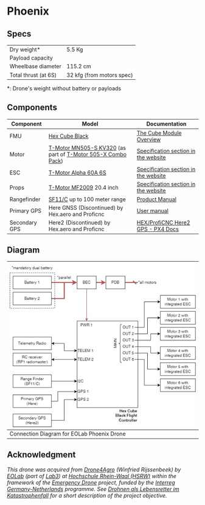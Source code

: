 # Phoenix

## Specs

|                      |                           |
|----------------------|---------------------------|
| Dry weight*          | 5.5 Kg                    |
| Payload capacity     |                           |
| Wheelbase diameter   | 115.2 cm                  |
| Total thrust (at 6S) | 32 kfg (from motors spec) |

*: Drone's weight without battery or payloads

## Components

| Component     | Model                                                                                                                                                                                                                 | Documentation                                                                                                    |
|---------------|-----------------------------------------------------------------------------------------------------------------------------------------------------------------------------------------------------------------------|------------------------------------------------------------------------------------------------------------------|
| FMU           | [Hex Cube Black](https://docs.px4.io/main/en/flight_controller/pixhawk-2.html)                                                                                                                                        | [The Cube Module Overview](https://docs.cubepilot.org/user-guides/autopilot/the-cube-module-overview)            |
| Motor         | [T-Motor MN505-S KV320](https://store.tmotor.com/product/mn505-s-kv320-motor-navigator-type.html) (as part of [T-Motor 505-X Combo Pack](https://store.tmotor.com/product/505-x-standard-integrated-propulsion.html)) | [Specification section in the website](https://store.tmotor.com/product/mn505-s-kv320-motor-navigator-type.html) |
| ESC           | [T-Motor Alpha 60A 6S](https://store.tmotor.com/product/alpha-60a-6s-esc.html)                                                                                                                                        | [Specification section in the website](https://store.tmotor.com/product/alpha-60a-6s-esc.html)                   |
| Props         | [T-Motor MF2009](https://store.tmotor.com/product/mf2009-polymer-folding-prop.html) 20.4 inch                                                                                                                         | [Specification section in the website](https://store.tmotor.com/product/mf2009-polymer-folding-prop.html)        |
| Rangefinder   | [SF11/C](https://lightwarelidar.com/shop/sf11-c-100-m/) up to 100 meter range                                                                                                                                         | [Product Manual](https://www.documents.lightware.co.za/SF11%20-%20Laser%20Altimeter%20Manual%20-%20Rev%2010.pdf) |
| Primary GPS   | Here GNSS (Discontinued) by Hex.aero and Proficnc                                                                                                                                                                     | [User manual](https://www.mybotshop.de/Datasheet/Here_GNSS_Pixhawk2.1.pdf)                                       |
| Secondary GPS | Here2 (Discontinued) by Hex.aero and Proficnc                                                                                                                                                                         | [HEX/ProfiCNC Here2 GPS - PX4 Docs](https://docs.px4.io/main/en/gps_compass/gps_hex_here2.html)                  |

## Diagram

| ![Phoenix Diagram](./phoenix-diagram.jpg)  |
|--------------------------------------------|
| Connection Diagram for EOLab Phoenix Drone |

## Acknowledgment

*This drone was acquired from [Drone4Agro](https://drone4agro.com/en) (Winfried Rijssenbeek) by [EOLab](https://www.eolab.de/) (part of [Lab3](https://www.hochschule-rhein-waal.de/en/faculties/communication-and-environment/laboratories/lab3)) at [Hochschule Rhein-Waal (HSRW)](https://www.hochschule-rhein-waal.de) within the framework of the [Emergency Drone](https://deutschland-nederland.eu/en/projects/emergency-drone/) project, funded by the [Interreg Germany-Netherlands](https://deutschland-nederland.eu/en/) programme. See [Drohnen als Lebensretter im Katastrophenfall](https://deutschland-nederland.eu/de/drohnen-als-lebensretter-im-katastrophenfall/) for a short description of the project objective.*
